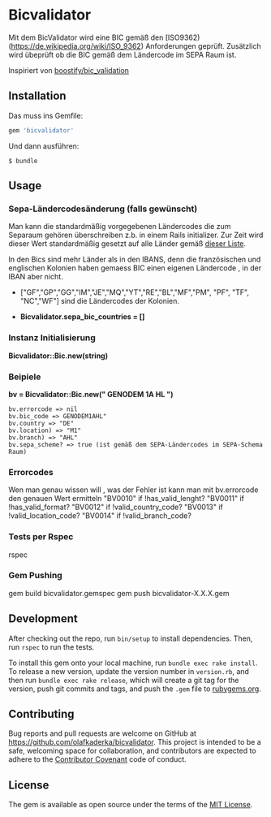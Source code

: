 # Bicvalidator
Mit dem BicValidator wird eine BIC gemäß den [ISO9362)(https://de.wikipedia.org/wiki/ISO_9362) Anforderungen geprüft. Zusätzlich wird übeprüft ob die BIC gemäß dem Ländercode im SEPA Raum ist.

Inspiriert von [boostify/bic_validation](https://github.com/boostify/bic_validation)

## Installation

Das muss ins Gemfile:

```ruby
gem 'bicvalidator'
```

Und dann ausführen:

    $ bundle

## Usage

### Sepa-Ländercodesänderung (falls gewünscht)
Man kann die standardmäßig vorgegebenen Ländercodes die zum Separaum gehören überschreiben z.b. in einem Rails initializer.
Zur Zeit wird dieser Wert standardmäßig gesetzt auf alle Länder gemäß [dieser Liste](https://wiki.xmldation.com/Support/EPC/List_of_SEPA_countries).

In den Bics sind mehr Länder als in den IBANS, denn die französischen und englischen Kolonien haben gemaess BIC einen eigenen Ländercode , in der IBAN aber nicht. 
* ["GF","GP","GG","IM","JE","MQ","YT","RE","BL","MF","PM", "PF", "TF", "NC","WF"] sind die Ländercodes der Kolonien.

* **Bicvalidator.sepa_bic_countries = []**

### Instanz Initialisierung
**Bicvalidator::Bic.new(string)**

### Beipiele
**bv = Bicvalidator::Bic.new(" GENODEM 1A HL ")**
   
    bv.errorcode => nil
    bv.bic_code => GENODEM1AHL"
    bv.country => "DE"
    bv.location) => "M1"
    bv.branch) => "AHL"
    bv.sepa_scheme? => true (ist gemäß dem SEPA-Ländercodes im SEPA-Schema Raum)


### Errorcodes
Wen man genau wissen will , was der Fehler ist kann man mit bv.errorcode den genauen Wert ermitteln
"BV0010" if !has_valid_lenght?
"BV0011" if !has_valid_format?
"BV0012" if !valid_country_code?
"BV0013" if !valid_location_code?
"BV0014" if !valid_branch_code?

### Tests per Rspec
rspec

### Gem Pushing
gem build bicvalidator.gemspec
gem push bicvalidator-X.X.X.gem

## Development

After checking out the repo, run `bin/setup` to install dependencies. Then, run `rspec` to run the tests. 

To install this gem onto your local machine, run `bundle exec rake install`. To release a new version, update the version number in `version.rb`, and then run `bundle exec rake release`, which will create a git tag for the version, push git commits and tags, and push the `.gem` file to [rubygems.org](https://rubygems.org).


## Contributing

Bug reports and pull requests are welcome on GitHub at https://github.com/olafkaderka/bicvalidator. This project is intended to be a safe, welcoming space for collaboration, and contributors are expected to adhere to the [Contributor Covenant](http://contributor-covenant.org) code of conduct.

## License

The gem is available as open source under the terms of the [MIT License](http://opensource.org/licenses/MIT).

